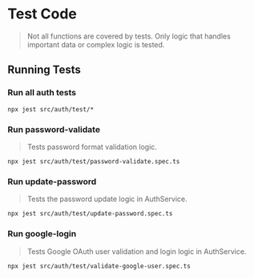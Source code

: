 # Test Code

> Not all functions are covered by tests.
> Only logic that handles important data or complex logic is tested.

## Running Tests

### Run all auth tests

```
npx jest src/auth/test/*
```

### Run password-validate

> Tests password format validation logic.

```
npx jest src/auth/test/password-validate.spec.ts
```

### Run update-password

> Tests the password update logic in AuthService.

```
npx jest src/auth/test/update-password.spec.ts
```

### Run google-login

> Tests Google OAuth user validation and login logic in AuthService.

```
npx jest src/auth/test/validate-google-user.spec.ts
```
